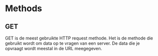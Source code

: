 # Methods

## GET

GET is de meest gebruikte HTTP request methode. Het is de methode die gebruikt wordt om data op te vragen van een server. De data die je opvraagt wordt meestal in de URL meegegeven.